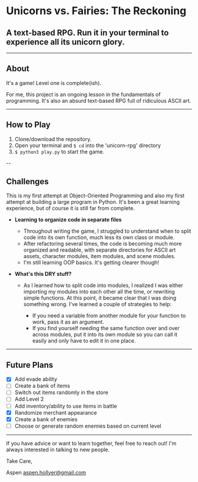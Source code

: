 # Unicorns vs. Fairies: The Reckoning

## A text-based RPG. Run it in your terminal to experience all its unicorn glory.

--------------------------------------------------------------------------------

## About

It's a game! Level one is complete(ish).

For me, this project is an ongoing lesson in the fundamentals of programming. It's also an absurd text-based RPG full of ridiculous ASCII art.

--------------------------------------------------------------------------------

## How to Play

1. Clone/download the repository.
2. Open your terminal and ```$ cd``` into the 'unicorn-rpg' directory
3. ```$ python3 play.py``` to start the game.

--

## Challenges

This is my first attempt at Object-Oriented Programming and also my first attempt at building a large program in Python. It's been a great learning experience, but of course it is still far from complete.

- **Learning to organize code in separate files**

  - Throughout writing the game, I struggled to understand when to split code into its own function, much less its own class or module.
  - After refactoring several times, the code is becoming much more organized and readable, with separate directories for ASCII art assets, character modules, item modules, and scene modules.
  - I'm still learning OOP basics. It's getting clearer though!

- **What's this DRY stuff?**

  - As I learned how to split code into modules, I realized I was either importing my modules into each other all the time, or rewriting simple functions. At this point, it became clear that I was doing something wrong. I've learned a couple of strategies to help:

    - If you need a variable from another module for your function to work, pass it as an argument.
    - If you find yourself needing the same function over and over across modules, put it into its own module so you can call it easily and only have to edit it in one place.

--------------------------------------------------------------------------------

## Future Plans

- [x] Add evade ability
- [ ] Create a bank of items
- [ ] Switch out items randomly in the store
- [ ] Add Level 2
- [ ] Add inventory/ability to use items in battle
- [x] Randomize merchant appearance
- [x] Create a bank of enemies
- [ ] Choose or generate random enemies based on current level

--------------------------------------------------------------------------------

If you have advice or want to learn together, feel free to reach out! I'm always interested in talking to new people.

Take Care,

Aspen aspen.hollyer@gmail.com

